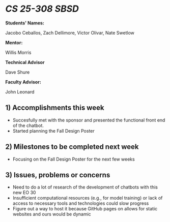 # *CS 25-308 SBSD*

**Students' Names:**

Jacobo Ceballos, Zach Dellimore, Victor Olivar, Nate Swetlow

**Mentor:**

Willis Morris

**Technical Advisor**

Dave Shure

**Faculty Advisor:**

John Leonard

## 1) Accomplishments this week ## 
   - Succesfully met with the sponsor and presented the functional front end of the chatbot.
   - Started planning the Fall Design Poster

## 2) Milestones to be completed next week ##
   - Focusing on the Fall Design Poster for the next few weeks

## 3) Issues, problems or concerns ##
   - Need to do a lot of research of the development of chatbots with this new EO 30
   - Insufficient computational resources (e.g., for model training) or lack of access to necessary tools and technologies could slow progress
   - Figure out a way to host it because GitHub pages on allows for static websites and ours would be dynamic